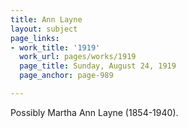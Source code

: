 ```yaml
---
title: Ann Layne
layout: subject
page_links:
- work_title: '1919'
  work_url: pages/works/1919
  page_title: Sunday, August 24, 1919
  page_anchor: page-989

---
```

<p>Possibly Martha Ann Layne (1854-1940).</p>
